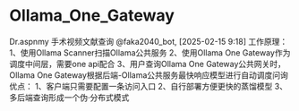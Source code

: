 # Ollama_One_Gateway
Dr.aspnmy 手术视频文献查询 @faka2040_bot, [2025-02-15 9:18] 工作原理： 1、使用Ollama Scanner扫描Ollama公共服务 2、使用Ollama One Gateway作为调度中间层，需要one api配合 3、用户查询Ollama One Gateway公共网关时，Ollama One Gateway根据后端-Ollama公共服务最快响应模型进行自动调度问询  优点： 1、客户端只需要配置一条访问入口 2、自行部署方便更快的蒸馏模型 3、多后端查询形成一个伪·分布式模式
